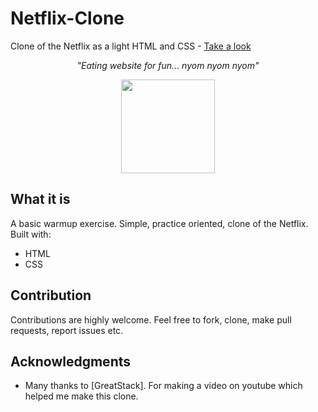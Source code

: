 # Netflix-Clone

Clone of the Netflix as a light HTML and CSS - [Take a look]()

_<p align="center">"Eating website for fun... nyom nyom nyom"</p>_

<div align="center" style="text-align:center; margin:auto;">
<img align="center" src="https://i.imgur.com/EgCvXyK.png" width="150"/>
</div>

## What it is

A basic warmup exercise. Simple, practice oriented, clone of the Netflix. Built with:

- HTML
- CSS


## Contribution

Contributions are highly welcome. Feel free to fork, clone, make pull requests, report issues etc.

## Acknowledgments

- Many thanks to [GreatStack].
 For making a video on youtube which helped me make this clone.
